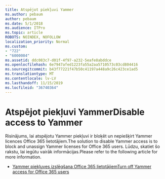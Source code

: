 ```yaml
---
title: Atspējot piekļuvi Yammer
ms.author: pebaum
author: pebaum
ms.date: 5/1/2018
ms.audience: ITPro
ms.topic: article
ROBOTS: NOINDEX, NOFOLLOW
localization_priority: Normal
ms.custom:
- "722"
- "6000004"
ms.assetid: ddc083c7-d01f-4f97-a232-5eafe8abddce
ms.openlocfilehash: 6e7947afed1223fa55a2aa5710573c03cd804416
ms.sourcegitcommit: b43f77221f47b50c41197a448a9c26c423ce1ad5
ms.translationtype: MT
ms.contentlocale: lv-LV
ms.lasthandoff: 11/15/2019
ms.locfileid: "36740364"
---
```

# <a name="disable-access-to-yammer"></a><span data-ttu-id="c2e3b-102">Atspējot piekļuvi Yammer</span><span class="sxs-lookup"><span data-stu-id="c2e3b-102">Disable access to Yammer</span></span>

<span data-ttu-id="c2e3b-103">Risinājums, lai atspējotu Yammer piekļuvi ir bloķēt un nepiešķirt Yammer licences Office 365 lietotājiem.</span><span class="sxs-lookup"><span data-stu-id="c2e3b-103">The solution to disable Yammer access is to block and unassign Yammer licenses for Office 365 users.</span></span> <span data-ttu-id="c2e3b-104">Lūdzu, skatiet šo rakstu, lai iegūtu vairāk informācijas.</span><span class="sxs-lookup"><span data-stu-id="c2e3b-104">Please refer to the following article for more information.</span></span>
  
- [<span data-ttu-id="c2e3b-105">Yammer piekļuves izslēgšana Office 365 lietotājiem</span><span class="sxs-lookup"><span data-stu-id="c2e3b-105">Turn off Yammer access for Office 365 users</span></span>](https://docs.microsoft.com/yammer/manage-yammer-users/turn-off-user-access)
